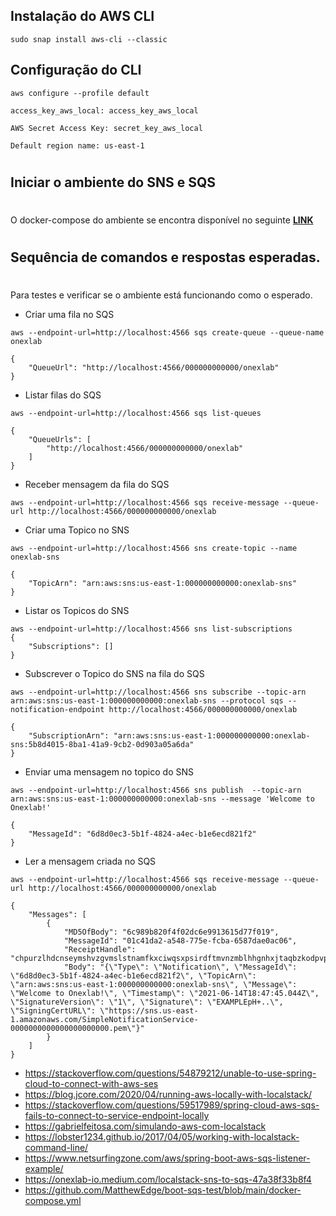 ## Instalação do AWS CLI

```
sudo snap install aws-cli --classic
```

## Configuração do CLI

```
aws configure --profile default
```
```
access_key_aws_local: access_key_aws_local
```
```
AWS Secret Access Key: secret_key_aws_local
```
```
Default region name: us-east-1
```

#
## Iniciar o ambiente do SNS e SQS
#

O docker-compose do ambiente se encontra disponível no seguinte **[LINK](#)**

#
## Sequência de comandos e respostas esperadas.
#

Para testes e verificar se o ambiente está funcionando como o esperado.</br>

* Criar uma fila no SQS

```
aws --endpoint-url=http://localhost:4566 sqs create-queue --queue-name onexlab
```

```
{
    "QueueUrl": "http://localhost:4566/000000000000/onexlab"
}
```

* Listar filas do SQS

```
aws --endpoint-url=http://localhost:4566 sqs list-queues
```
```
{
    "QueueUrls": [
        "http://localhost:4566/000000000000/onexlab"
    ]
}
```

* Receber mensagem da fila do SQS

```
aws --endpoint-url=http://localhost:4566 sqs receive-message --queue-url http://localhost:4566/000000000000/onexlab
```

* Criar uma Topico no SNS

```
aws --endpoint-url=http://localhost:4566 sns create-topic --name onexlab-sns
```
```
{
    "TopicArn": "arn:aws:sns:us-east-1:000000000000:onexlab-sns"
}
```
* Listar os Topicos do SNS

```
aws --endpoint-url=http://localhost:4566 sns list-subscriptions
{
    "Subscriptions": []
}
```

* Subscrever o Topico do SNS na fila do SQS

```
aws --endpoint-url=http://localhost:4566 sns subscribe --topic-arn arn:aws:sns:us-east-1:000000000000:onexlab-sns --protocol sqs --notification-endpoint http://localhost:4566/000000000000/onexlab
```
```
{
    "SubscriptionArn": "arn:aws:sns:us-east-1:000000000000:onexlab-sns:5b8d4015-8ba1-41a9-9cb2-0d903a05a6da"
}
```

* Enviar uma mensagem no topico do SNS

```
aws --endpoint-url=http://localhost:4566 sns publish  --topic-arn arn:aws:sns:us-east-1:000000000000:onexlab-sns --message 'Welcome to Onexlab!'
```
```
{
    "MessageId": "6d8d0ec3-5b1f-4824-a4ec-b1e6ecd821f2"
}
```

* Ler a mensagem criada no SQS

```
aws --endpoint-url=http://localhost:4566 sqs receive-message --queue-url http://localhost:4566/000000000000/onexlab
```
```
{
    "Messages": [
        {
            "MD5OfBody": "6c989b820f4f02dc6e9913615d77f019",
            "MessageId": "01c41da2-a548-775e-fcba-6587dae0ac06",
            "ReceiptHandle": "chpurzlhdcnseymshvzgvmslstnamfkxciwqsxpsirdftmvnzmblhhgnhxjtaqbzkodpvpsiowtkprqbkoveveebuotkjzfyhgpqnkvtzvmyzvhdcfvshlsvmfgrqqsujciefkwbatvemqbvlewhkcwyfvkpwkqqalrcffwiuqkuewswxlvqussny",
            "Body": "{\"Type\": \"Notification\", \"MessageId\": \"6d8d0ec3-5b1f-4824-a4ec-b1e6ecd821f2\", \"TopicArn\": \"arn:aws:sns:us-east-1:000000000000:onexlab-sns\", \"Message\": \"Welcome to Onexlab!\", \"Timestamp\": \"2021-06-14T18:47:45.044Z\", \"SignatureVersion\": \"1\", \"Signature\": \"EXAMPLEpH+..\", \"SigningCertURL\": \"https://sns.us-east-1.amazonaws.com/SimpleNotificationService-0000000000000000000000.pem\"}"
        }
    ]
}
```






* https://stackoverflow.com/questions/54879212/unable-to-use-spring-cloud-to-connect-with-aws-ses
* https://blog.jcore.com/2020/04/running-aws-locally-with-localstack/
* https://stackoverflow.com/questions/59517989/spring-cloud-aws-sqs-fails-to-connect-to-service-endpoint-locally
* https://gabrielfeitosa.com/simulando-aws-com-localstack
* https://lobster1234.github.io/2017/04/05/working-with-localstack-command-line/
* https://www.netsurfingzone.com/aws/spring-boot-aws-sqs-listener-example/
* https://onexlab-io.medium.com/localstack-sns-to-sqs-47a38f33b8f4
* https://github.com/MatthewEdge/boot-sqs-test/blob/main/docker-compose.yml